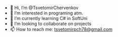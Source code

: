 - 👋 Hi, I’m @TsvetomirChervenkov
- 👀 I’m interested in programing atm.
- 🌱 I’m currently learning C# in SoftUni
- 💞️ I’m looking to collaborate on projects
- 📫 How to reach me: tsvetomirpch78@gmail.com
